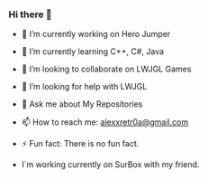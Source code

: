 ### Hi there 👋

<!--
**Retr0A/Retr0A** is a ✨ _special_ ✨ repository because its `README.md` (this file) appears on your GitHub profile.

Here are some ideas to get you started:

- 🔭 I’m currently working on SurBox
- 🌱 I’m currently learning C++, C#, Java
- 👯 I’m looking to collaborate on UE4 Games
- 🤔 I’m looking for help with My Game Engine
- 💬 Ask me about My Repositories
- 📫 How to reach me: alexxretr0a@gmail.com
- ⚡ Fun fact: There is no fun fact.
-->

- 🔭 I’m currently working on Hero Jumper
- 🌱 I’m currently learning C++, C#, Java
- 👯 I’m looking to collaborate on LWJGL Games
- 🤔 I’m looking for help with LWJGL
- 💬 Ask me about My Repositories
- 📫 How to reach me: alexxretr0a@gmail.com
- ⚡ Fun fact: There is no fun fact.

- I`m working currently on SurBox with my friend.
